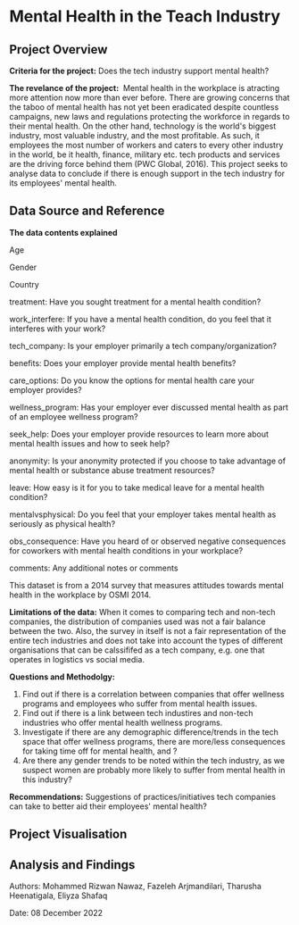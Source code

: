 # Mental Health in the Teach Industry

## **Project Overview**
**Criteria for the project:** Does the tech industry support mental health?
        
**The revelance of the project:**  Mental health in the workplace is atracting more attention now more than ever before. There are growing concerns that the taboo of mental health has not yet been eradicated despite countless campaigns, new laws and regulations protecting the workforce in regards to their mental health. On the other hand, technology is the world's biggest industry, most valuable industry, and the most profitable. As such, it employees the most number of workers and caters to every other industry in the world, be it health, finance, military etc. tech products and services are the driving force behind them (PWC Global, 2016). This project seeks to analyse data to conclude if there is enough support in the tech industry for its employees' mental health. 

## **Data Source and Reference**
**The data contents explained**

Age

Gender

Country

treatment: Have you sought treatment for a mental health condition?

work_interfere: If you have a mental health condition, do you feel that it interferes with your work?

tech_company: Is your employer primarily a tech company/organization?

benefits: Does your employer provide mental health benefits?

care_options: Do you know the options for mental health care your employer provides?

wellness_program: Has your employer ever discussed mental health as part of an employee wellness program?

seek_help: Does your employer provide resources to learn more about mental health issues and how to seek help?

anonymity: Is your anonymity protected if you choose to take advantage of mental health or substance abuse treatment resources?

leave: How easy is it for you to take medical leave for a mental health condition?

mentalvsphysical: Do you feel that your employer takes mental health as seriously as physical health?

obs_consequence: Have you heard of or observed negative consequences for coworkers with mental health conditions in your workplace?

comments: Any additional notes or comments

This dataset is from a 2014 survey that measures attitudes towards mental health in the workplace by OSMI 2014.

**Limitations of the data:** When it comes to comparing tech and non-tech companies, the distribution of companies used was not a fair balance between the two. Also, the survey in itself is not a fair representation of the entire tech industries and does not take into account the types of different organisations that can be calssififed as a tech company, e.g. one that operates in logistics vs social media. 

**Questions and Methodolgy:**
1. Find out if there is a correlation between companies that offer wellness programs and employees who suffer from mental health issues.
2. Find out if there is a link between tech industires and non-tech industries who offer mental health wellness programs.
3. Investigate if there are any demographic difference/trends in the tech space that offer wellness programs, there are more/less consequences for taking time off for mental health, and ? 
4. Are there any gender trends to be noted within the tech industry, as we suspect women are probably more likely to suffer from mental health in this industry?


 
**Recommendations:** Suggestions of practices/initiatives tech companies can take to better aid their employees' mental health?
 
## **Project Visualisation**

## **Analysis and Findings**






Authors: Mohammed Rizwan Nawaz, Fazeleh Arjmandilari, Tharusha Heenatigala, Eliyza Shafaq

Date: 08 December 2022
